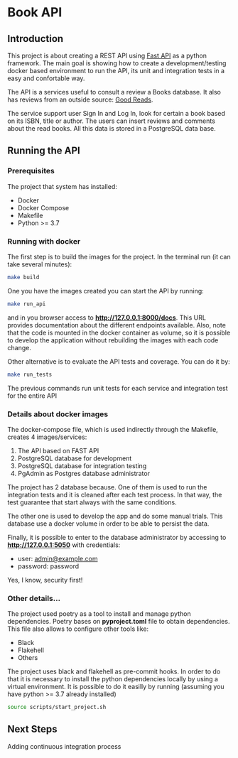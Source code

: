 # Book API

## Introduction

This project is about creating a REST API using [Fast API](https://fastapi.tiangolo.com) 
as a python framework. The main goal is showing how to create a development/testing docker 
based environment to run the API, its unit and integration tests in a easy and confortable way.

The API is a services useful to consult a review a Books database. It also has reviews
from an outside source: [Good Reads](https://www.goodreads.com).

The service support user Sign In and Log In, look for certain a book based on its ISBN,
title or author. The users can insert reviews and comments about the read books. All 
this data is stored in a PostgreSQL data base.


## Running the API
### Prerequisites
The project that system has installed:
  * Docker
  * Docker Compose
  * Makefile
  * Python >= 3.7

### Running with docker
The first step is to build the images for the project. In the terminal run 
(it can take several minutes):

```bash
make build
```

One you have the images created you can start the API by running:

```bash
make run_api
```

and in you browser access to **http://127.0.0.1:8000/docs**. This URL provides
documentation about the different endpoints available. Also, note that the code is 
mounted in the docker container as volume, so it is possible to develop the 
application without rebuilding the images with each code change.

Other alternative is to evaluate the API tests and coverage. You can do it by:

```bash
make run_tests
```

The previous commands run unit tests for each service and integration test for the 
entire API

### Details about docker images
The docker-compose file, which is used indirectly through the Makefile, creates 4 
images/services:
  1. The API based on FAST API
  1. PostgreSQL database for development
  1. PostgreSQL database for integration testing
  1. PgAdmin as Postgres database administrator

The project has 2 database because. One of them is used to run the integration tests 
and it is cleaned after each test process. In that way, the test guarantee that start 
always with the same conditions.

The other one is used to develop the app and do some manual trials. This database
use a docker volume in order to be able to persist the data.

Finally, it is possible to enter to the database administrator by accessing to 
**http://127.0.0.1:5050** with credentials:
  * user: admin@example.com
  * password: password

Yes, I know, security first!

### Other details...
The project used poetry as a tool to install and manage python dependencies. Poetry 
bases on **pyproject.toml** file to obtain dependencies. This file also allows 
to configure other tools like:
  * Black
  * Flakehell
  * Others

The project uses black and flakehell as pre-commit hooks. In order to do that it is necessary to install the python dependencies locally by using a virtual environment.
It is possible to do it easilly by running (assuming you have python >= 3.7 
already installed)

```bash
source scripts/start_project.sh
```
## Next Steps
Adding continuous integration process

